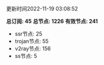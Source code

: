 更新时间2022-11-19 03:08:52

**总订阅: 45**
**总节点: 1226**
**有效节点: 241**
- ssr节点: 25
- trojan节点: 55
- v2ray节点: 156
- ss节点: 5
